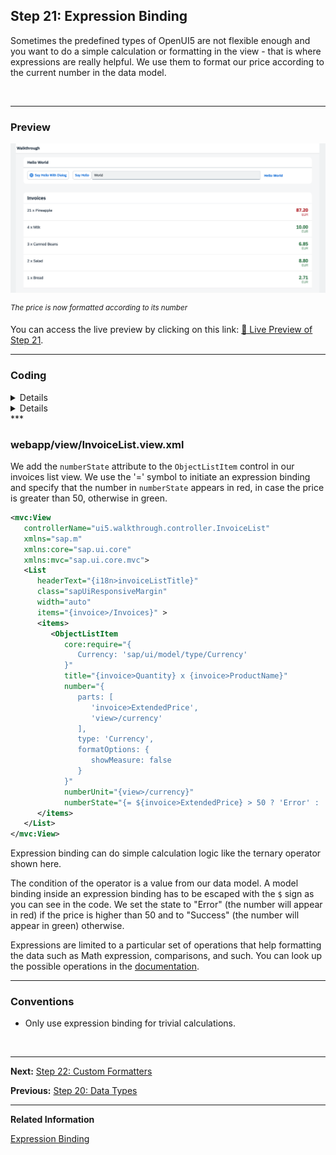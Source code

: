 ## Step 21: Expression Binding

Sometimes the predefined types of OpenUI5 are not flexible enough and you want to do a simple calculation or formatting in the view - that is where expressions are really helpful. We use them to format our price according to the current number in the data model.

&nbsp;

***

### Preview
  
![](assets/loio636b7008113442c8a4765bb710dd8ea9_LowRes.png "The price is now formatted according to its number")

<sup>*The price is now formatted according to its number*</sup>

You can access the live preview by clicking on this link: [🔗 Live Preview of Step 21](https://sap-samples.github.io/ui5-typescript-walkthrough/build/21/index-cdn.html).

***

### Coding

<details class="ts-only">

You can download the solution for this step here: [📥 Download step 21](https://sap-samples.github.io/ui5-typescript-walkthrough/ui5-typescript-walkthrough-step-21.zip).

</details>

<details class="js-only">

You can download the solution for this step here: [📥 Download step 21](https://sap-samples.github.io/ui5-typescript-walkthrough/ui5-typescript-walkthrough-step-21-js.zip).

</details>
***

### webapp/view/InvoiceList.view.xml

We add the `numberState` attribute to the `ObjectListItem` control in our invoices list view. We use the '=' symbol to initiate an expression binding and specify that the number in `numberState` appears in red, in case the price is greater than 50, otherwise in green.

```xml
<mvc:View
   controllerName="ui5.walkthrough.controller.InvoiceList"
   xmlns="sap.m"
   xmlns:core="sap.ui.core"
   xmlns:mvc="sap.ui.core.mvc">
   <List
      headerText="{i18n>invoiceListTitle}"
      class="sapUiResponsiveMargin"
      width="auto"
      items="{invoice>/Invoices}" >
      <items>
         <ObjectListItem
            core:require="{
               Currency: 'sap/ui/model/type/Currency'
            }"
            title="{invoice>Quantity} x {invoice>ProductName}"
            number="{
               parts: [
                  'invoice>ExtendedPrice', 
                  'view>/currency'
               ],
               type: 'Currency',
               formatOptions: {
                  showMeasure: false
               }
            }"
            numberUnit="{view>/currency}"
            numberState="{= ${invoice>ExtendedPrice} > 50 ? 'Error' : 'Success' }"/>
      </items>
   </List>
</mvc:View>
```

Expression binding can do simple calculation logic like the ternary operator shown here.

The condition of the operator is a value from our data model. A model binding inside an expression binding has to be escaped with the `$` sign as you can see in the code. We set the state to "Error" \(the number will appear in red\) if the price is higher than 50 and to "Success" \(the number will appear in green\) otherwise.

Expressions are limited to a particular set of operations that help formatting the data such as Math expression, comparisons, and such. You can look up the possible operations in the [documentation](https://sdk.openui5.org/topic/daf6852a04b44d118963968a1239d2c0.html).

***

### Conventions

-   Only use expression binding for trivial calculations.

&nbsp;

***

**Next:** [Step 22: Custom Formatters](../22/README.md "If we want to do a more complex logic for formatting properties of our data model, we can also write a custom formatting function. We will now add a localized status with a custom formatter, because the status in our data model is in a rather technical format.")

**Previous:** [Step 20: Data Types](../20/README.md "The list of invoices is already looking nice, but what is an invoice without a price assigned? Typically prices are stored in a technical format and with a '.' delimiter in the data model. For example, our invoice for pineapples has the calculated price 87.2 without a currency. We are going to use the OpenUI5 data types to format the price properly, with a locale-dependent decimal separator and two digits after the separator.")

***

**Related Information**  

[Expression Binding](https://sdk.openui5.org/topic/daf6852a04b44d118963968a1239d2c0.html "Expression binding is an enhancement of the OpenUI5 binding syntax, which allows for providing expressions instead of custom formatter functions.")
